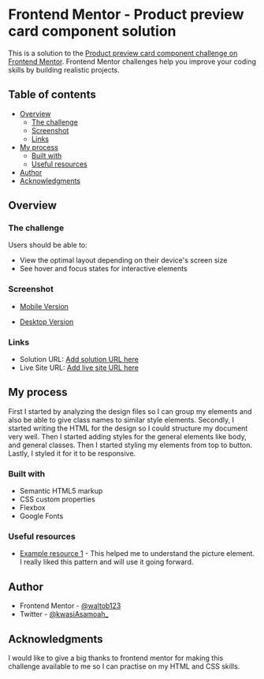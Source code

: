 # Frontend Mentor - Product preview card component solution

This is a solution to the [Product preview card component challenge on Frontend Mentor](https://www.frontendmentor.io/challenges/product-preview-card-component-GO7UmttRfa). Frontend Mentor challenges help you improve your coding skills by building realistic projects.

## Table of contents

- [Overview](#overview)
  - [The challenge](#the-challenge)
  - [Screenshot](#screenshot)
  - [Links](#links)
- [My process](#my-process)
  - [Built with](#built-with)
  - [Useful resources](#useful-resources)
- [Author](#author)
- [Acknowledgments](#acknowledgments)

## Overview

### The challenge

Users should be able to:

- View the optimal layout depending on their device's screen size
- See hover and focus states for interactive elements

### Screenshot

- [Mobile Version](./screenshots/mobile_version.png)

- [Desktop Version]('./screenshots/desktop_version.png')

### Links

- Solution URL: [Add solution URL here](https://www.frontendmentor.io/solutions/product-preview-card-component-aadwO9CaQS)
- Live Site URL: [Add live site URL here](https://waltob123.github.io/product-preview-card-component/)

## My process

First I started by analyzing the design files so I can group my elements and also be able to give class names to similar style elements.
Secondly, I started writing the HTML for the design so I could structure my document very well.
Then I started adding styles for the general elements like body, and general classes.
Then I started styling my elements from top to button.
Lastly, I styled it for it to be responsive.

### Built with

- Semantic HTML5 markup
- CSS custom properties
- Flexbox
- Google Fonts

<!-- If you want more help with writing markdown, we'd recommend checking out [The Markdown Guide](https://www.markdownguide.org/) to learn more. -->

### Useful resources

- [Example resource 1](https://developer.mozilla.org/en-US/docs/Web/HTML/Element/picture) - This helped me to understand the picture element. I really liked this pattern and will use it going forward.

## Author

<!-- - Website - [Add your name here](https://www.your-site.com) -->

- Frontend Mentor - [@waltob123](https://www.frontendmentor.io/profile/waltob123)
- Twitter - [@kwasiAsamoah\_](https://www.twitter.com/kwasiAsamoah_)

## Acknowledgments

I would like to give a big thanks to frontend mentor for making this challenge available to me so I can practise on my HTML and CSS skills.
